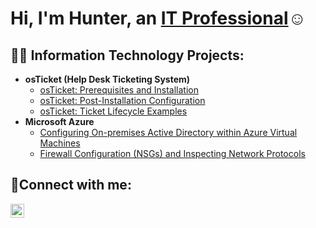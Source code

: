 <h1>Hi, I'm Hunter, an <a href="https://www.linkedin.com/in/hunterraustin/">IT Professional</a>☺</h1>

<h2>👨‍💻 Information Technology Projects:</h2>

- <b>osTicket (Help Desk Ticketing System)</b>
  - [osTicket: Prerequisites and Installation](https://github.com/hunterraustin/osTicket-PreReq)
  - [osTicket: Post-Installation Configuration](https://github.com/hunterraustin/post-install-setup)
  - [osTicket: Ticket Lifecycle Examples](https://github.com/hunterraustin/Ticket-Lifecycle-Ex.)
- <b>Microsoft Azure</b>
  - [Configuring On-premises Active Directory within Azure Virtual Machines](https://github.com/hunterraustin/Config-AD-CloudVM)
  - [Firewall Configuration (NSGs) and Inspecting Network Protocols](https://github.com/hunterraustin/Azure-NSG-Protocols)

<h2>🤳Connect with me:</h2>

[<img align="left" alt="Josh | LinkedIn" width="22px" src="https://cdn.jsdelivr.net/npm/simple-icons@v3/icons/linkedin.svg" />][linkedin]

[linkedin]: https://www.linkedin.com/in/hunterraustin/
